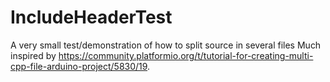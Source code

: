 # IncludeHeaderTest
A very small test/demonstration of how to split source in several files
Much inspired by https://community.platformio.org/t/tutorial-for-creating-multi-cpp-file-arduino-project/5830/19. 
